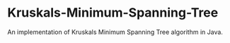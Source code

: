 Kruskals-Minimum-Spanning-Tree
==============================

An implementation of Kruskals Minimum Spanning Tree algorithm in Java.

